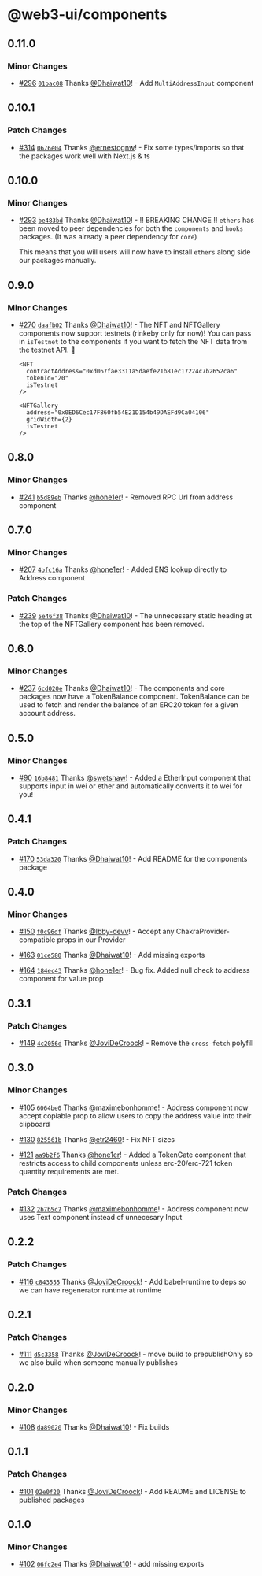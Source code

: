 # @web3-ui/components

## 0.11.0

### Minor Changes

- [#296](https://github.com/Developer-DAO/web3-ui/pull/296) [`01bac08`](https://github.com/Developer-DAO/web3-ui/commit/01bac080afdd85310c62927de9ed3dc92498af14) Thanks [@Dhaiwat10](https://github.com/Dhaiwat10)! - Add `MultiAddressInput` component

## 0.10.1

### Patch Changes

- [#314](https://github.com/Developer-DAO/web3-ui/pull/314) [`0676e04`](https://github.com/Developer-DAO/web3-ui/commit/0676e044f600db04ab01540aa4fb4e3ce011e91d) Thanks [@ernestognw](https://github.com/ernestognw)! - Fix some types/imports so that the packages work well with Next.js & ts

## 0.10.0

### Minor Changes

- [#293](https://github.com/Developer-DAO/web3-ui/pull/293) [`be483bd`](https://github.com/Developer-DAO/web3-ui/commit/be483bd66022466578ed8ab7782db04b04c1b6c3) Thanks [@Dhaiwat10](https://github.com/Dhaiwat10)! - !! BREAKING CHANGE !!
  `ethers` has been moved to peer dependencies for both the `components` and `hooks` packages. (It was already a peer dependency for `core`)

  This means that you will users will now have to install `ethers` along side our packages manually.

## 0.9.0

### Minor Changes

- [#270](https://github.com/Developer-DAO/web3-ui/pull/270) [`daafb02`](https://github.com/Developer-DAO/web3-ui/commit/daafb02dc9a00374fa28b139c0da2423ccb985fc) Thanks [@Dhaiwat10](https://github.com/Dhaiwat10)! - The NFT and NFTGallery components now support testnets (rinkeby only for now)! You can pass in `isTestnet` to the components if you want to fetch the NFT data from the testnet API. 🎉

  ```tsx
  <NFT
    contractAddress="0xd067fae3311a5daefe21b81ec17224c7b2652ca6"
    tokenId="20"
    isTestnet
  />

  <NFTGallery
    address="0x0ED6Cec17F860fb54E21D154b49DAEFd9Ca04106"
    gridWidth={2}
    isTestnet
  />
  ```

## 0.8.0

### Minor Changes

- [#241](https://github.com/Developer-DAO/web3-ui/pull/241) [`b5d89eb`](https://github.com/Developer-DAO/web3-ui/commit/b5d89eb1a24b81b45c3f49034213f87eb1ad3ce8) Thanks [@hone1er](https://github.com/hone1er)! - Removed RPC Url from address component

## 0.7.0

### Minor Changes

- [#207](https://github.com/Developer-DAO/web3-ui/pull/207) [`4bfc16a`](https://github.com/Developer-DAO/web3-ui/commit/4bfc16afc6c47781acdc69d103d0cb1ae7888ac5) Thanks [@hone1er](https://github.com/hone1er)! - Added ENS lookup directly to Address component

### Patch Changes

- [#239](https://github.com/Developer-DAO/web3-ui/pull/239) [`5e46f38`](https://github.com/Developer-DAO/web3-ui/commit/5e46f384589defc6c5034ef857370bf45bb0991a) Thanks [@Dhaiwat10](https://github.com/Dhaiwat10)! - The unnecessary static heading at the top of the NFTGallery component has been removed.

## 0.6.0

### Minor Changes

- [#237](https://github.com/Developer-DAO/web3-ui/pull/237) [`6cd020e`](https://github.com/Developer-DAO/web3-ui/commit/6cd020ea5f8d492cdad178a8bc4544b8b8ab1335) Thanks [@Dhaiwat10](https://github.com/Dhaiwat10)! - The components and core packages now have a TokenBalance component. TokenBalance can be used to fetch and render the balance of an ERC20 token for a given account address.

## 0.5.0

### Minor Changes

- [#90](https://github.com/Developer-DAO/web3-ui/pull/90) [`16b8481`](https://github.com/Developer-DAO/web3-ui/commit/16b8481995f3f934f94305fbae5f3a6370e4fb20) Thanks [@swetshaw](https://github.com/swetshaw)! - Added a EtherInput component that supports input in wei or ether and automatically converts it to wei for you!

## 0.4.1

### Patch Changes

- [#170](https://github.com/Developer-DAO/web3-ui/pull/170) [`53da320`](https://github.com/Developer-DAO/web3-ui/commit/53da320bdaeb28ac4b82152b7c289f7aa9d7b695) Thanks [@Dhaiwat10](https://github.com/Dhaiwat10)! - Add README for the components package

## 0.4.0

### Minor Changes

- [#150](https://github.com/Developer-DAO/web3-ui/pull/150) [`f0c96df`](https://github.com/Developer-DAO/web3-ui/commit/f0c96df7468fbe0993b8e90979407c27ba7a22bd) Thanks [@Ibby-devv](https://github.com/Ibby-devv)! - Accept any ChakraProvider-compatible props in our Provider

* [#163](https://github.com/Developer-DAO/web3-ui/pull/163) [`01ce580`](https://github.com/Developer-DAO/web3-ui/commit/01ce5809debb2284545620861d11893e4f9675f0) Thanks [@Dhaiwat10](https://github.com/Dhaiwat10)! - Add missing exports

- [#164](https://github.com/Developer-DAO/web3-ui/pull/164) [`184ec43`](https://github.com/Developer-DAO/web3-ui/commit/184ec43e0542a0057f7847a9c696eb0479f96438) Thanks [@hone1er](https://github.com/hone1er)! - Bug fix. Added null check to address component for value prop

## 0.3.1

### Patch Changes

- [#149](https://github.com/Developer-DAO/web3-ui/pull/149) [`4c2056d`](https://github.com/Developer-DAO/web3-ui/commit/4c2056d9c8b2c1eebdd7135a5581447941a65ad8) Thanks [@JoviDeCroock](https://github.com/JoviDeCroock)! - Remove the `cross-fetch` polyfill

## 0.3.0

### Minor Changes

- [#105](https://github.com/Developer-DAO/web3-ui/pull/105) [`6064be0`](https://github.com/Developer-DAO/web3-ui/commit/6064be033150ccd4df52c913a3d55ce2c63c262b) Thanks [@maximebonhomme](https://github.com/maximebonhomme)! - Address component now accept copiable prop to allow users to copy the address value into their clipboard

* [#130](https://github.com/Developer-DAO/web3-ui/pull/130) [`825561b`](https://github.com/Developer-DAO/web3-ui/commit/825561bd2ea2abc541fe7bde59446ddea3aae49d) Thanks [@etr2460](https://github.com/etr2460)! - Fix NFT sizes

- [#121](https://github.com/Developer-DAO/web3-ui/pull/121) [`aa9b2f6`](https://github.com/Developer-DAO/web3-ui/commit/aa9b2f6cccdcda1d443bacb306d0a83398a19368) Thanks [@hone1er](https://github.com/hone1er)! - Added a TokenGate component that restricts access to child components unless erc-20/erc-721 token quantity requirements are met.

### Patch Changes

- [#132](https://github.com/Developer-DAO/web3-ui/pull/132) [`2b7b5c7`](https://github.com/Developer-DAO/web3-ui/commit/2b7b5c7295e5fb389740a9f4fab4e3fcea7e5e7d) Thanks [@maximebonhomme](https://github.com/maximebonhomme)! - Address component now uses Text component instead of unnecesary Input

## 0.2.2

### Patch Changes

- [#116](https://github.com/Developer-DAO/web3-ui/pull/116) [`c843555`](https://github.com/Developer-DAO/web3-ui/commit/c843555369f56c01653f0486e54a31a382353ed4) Thanks [@JoviDeCroock](https://github.com/JoviDeCroock)! - Add babel-runtime to deps so we can have regenerator runtime at runtime

## 0.2.1

### Patch Changes

- [#111](https://github.com/Developer-DAO/web3-ui/pull/111) [`d5c3358`](https://github.com/Developer-DAO/web3-ui/commit/d5c3358e0a487359619c4fe234d573b0940b34a8) Thanks [@JoviDeCroock](https://github.com/JoviDeCroock)! - move build to prepublishOnly so we also build when someone manually publishes

## 0.2.0

### Minor Changes

- [#108](https://github.com/Developer-DAO/web3-ui/pull/108) [`da89020`](https://github.com/Developer-DAO/web3-ui/commit/da89020b0ccf5bfc170bbdede25d2bb379c376ba) Thanks [@Dhaiwat10](https://github.com/Dhaiwat10)! - Fix builds

## 0.1.1

### Patch Changes

- [#101](https://github.com/Developer-DAO/web3-ui/pull/101) [`02e0f20`](https://github.com/Developer-DAO/web3-ui/commit/02e0f202d0682f8af502c63b5c2ec73a6518205e) Thanks [@JoviDeCroock](https://github.com/JoviDeCroock)! - Add README and LICENSE to published packages

## 0.1.0

### Minor Changes

- [#102](https://github.com/Developer-DAO/web3-ui/pull/102) [`06fc2e4`](https://github.com/Developer-DAO/web3-ui/commit/06fc2e4f9a7934bde04d001f39685f0560205107) Thanks [@Dhaiwat10](https://github.com/Dhaiwat10)! - add missing exports
